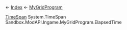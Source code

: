 ← [Index](Api-Index) ← [MyGridProgram](Sandbox.ModAPI.Ingame.MyGridProgram)

[TimeSpan](System.TimeSpan) System.TimeSpan Sandbox.ModAPI.Ingame.MyGridProgram.ElapsedTime